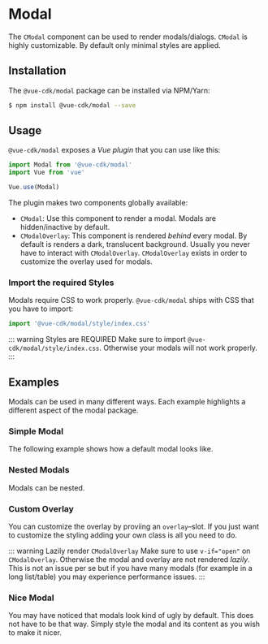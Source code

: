 # Modal
The `CModal` component can be used to render modals/dialogs. `CModal` is highly customizable. By default only minimal styles are applied.

## Installation
The `@vue-cdk/modal` package can be installed via NPM/Yarn:

```sh
$ npm install @vue-cdk/modal --save
```
## Usage
`@vue-cdk/modal` exposes a *Vue plugin* that you can use like this:

```js
import Modal from '@vue-cdk/modal'
import Vue from 'vue'

Vue.use(Modal)
```

The plugin makes two components globally available:

- `CModal`: Use this component to render a modal. Modals are hidden/inactive by default.
- `CModalOverlay`: This component is rendered *behind* every modal. By default is renders a dark, translucent background. Usually you never have to interact with `CModalOverlay`. `CModalOverlay` exists in order to customize the overlay used for modals.

### Import the required Styles
Modals require CSS to work properly. `@vue-cdk/modal` ships with CSS that you have to import:

```js
import '@vue-cdk/modal/style/index.css'
```

::: warning Styles are REQUIRED
Make sure to import `@vue-cdk/modal/style/index.css`. Otherwise your modals will not work properly.
:::

## Examples
Modals can be used in many different ways. Each example highlights a different aspect of the modal package.

### Simple Modal
The following example shows how a default modal looks like.

<Demo for="modal/default" />

### Nested Modals
Modals can be nested.

<Demo for="modal/nested" />

### Custom Overlay
You can customize the overlay by proviing an `overlay`–slot. If you just want to customize the styling adding your own class is all you need to do.

::: warning Lazily render <code>CModalOverlay</code>
Make sure to use `v-if="open"` on `CModalOverlay`. Otherwise the modal and overlay are not rendered *lazily*. This is not an issue per se but if you have many modals (for example in a long list/table) you may experience performance issues.
:::

<Demo for="modal/custom-overlay" />

### Nice Modal
You may have noticed that modals look kind of ugly by default. This does not have to be that way. Simply style the modal and its content as you wish to make it nicer.

<Demo for="modal/nice" />
